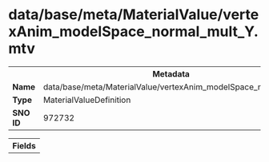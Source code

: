 <h1>data/base/meta/MaterialValue/vertexAnim_modelSpace_normal_mult_Y.mtv</h1><table><tr><th colspan="100%">Metadata</th></tr><tr><td><b>Name</b></td><td>data/base/meta/MaterialValue/vertexAnim_modelSpace_normal_mult_Y.mtv</td></tr><tr><td><b>Type</b></td><td>MaterialValueDefinition</td></tr><tr><td><b>SNO ID</b></td><td>972732</td></tr></table>

<table><tr><th colspan="100%">Fields</th></tr></table>

